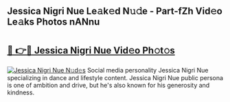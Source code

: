 ## Jessica Nigri Nue Le𝚊k𝚎d N𝚞𝚍e - Part-fZh Vid𝚎o Le𝚊ks Photos nANnu

# <h2><a href="http://fb7c78.evod.top/?m=Jessica+Nigri+Nue">🔗 👉🔴 Jessica Nigri Nue Vid𝚎o Ph𝚘t𝚘s</a></h2>

[![Jessica Nigri Nue N𝚞d𝚎s](https://i.imgur.com/8V9OHl7.gif)](http://fb7c78.evod.top/?m=Jessica+Nigri+Nue)
Social media personality Jessica Nigri Nue specializing in dance and lifestyle content. Jessica Nigri Nue public persona is one of ambition and drive, but he's also known for his generosity and kindness. 
